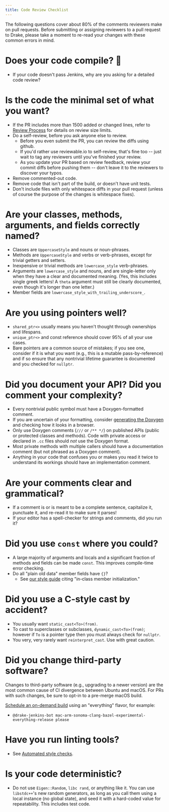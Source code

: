 ```yaml
---
title: Code Review Checklist
---
```


The following questions cover about 80% of the comments reviewers make
on pull requests.  Before submitting or assigning reviewers to a pull
request to Drake, please take a moment to re-read your changes with
these common errors in mind.

# Does your code compile?  :facepalm:

* If your code doesn't pass Jenkins, why are you asking for a detailed
  code review?

# Is the code the minimal set of what you want?

* If the PR includes more than 1500 added or changed lines, refer to
  [Review Process](/developers.html#review-process) for details on
  review size limits.
* Do a self-review, before you ask anyone else to review.
  * Before you even submit the PR, you can review the diffs using
    github.
  * If you'd rather use reviewable.io to self-review, that's fine too
    -- just wait to tag any reviewers until you've finished your
    review.
  * As you update your PR based on review feedback, review your commit
    diffs before pushing them -- don't leave it to the reviewers to
    discover your typos.
* Remove commented-out code.
* Remove code that isn't part of the build, or doesn't have unit tests.
* Don't include files with only whitespace diffs in your pull request
  (unless of course the purpose of the changes is whitespace fixes).

# Are your classes, methods, arguments, and fields correctly named?

* Classes are ``UppercaseStyle`` and nouns or noun-phrases.
* Methods are ``UppercaseStyle`` and verbs or verb-phrases, except for
  trivial getters and setters.
* Inexpensive or trivial methods are ``lowercase_style`` verb-phrases.
* Arguments are ``lowercase_style`` and nouns, and are single-letter only
  when they have a clear and documented meaning.  (Yes, this includes
  single greek letters!  A ``theta`` argument must still be clearly
  documented, even though it's longer than one letter.)
* Member fields are ``lowercase_style_with_trailing_underscore_``.

# Are you using pointers well?

* ``shared_ptr<>`` usually means you haven't thought through
  ownerships and lifespans.
* ``unique_ptr<>`` and const reference should cover 95% of all your
  use cases.
* Bare pointers are a common source of mistakes; if you see one,
  consider if it is what you want (e.g., this is a mutable
  pass-by-reference) and if so ensure that any nontrivial lifetime
  guarantee is documented and you checked for ``nullptr``.

# Did you document your API?  Did you comment your complexity?

* Every nontrivial public symbol must have a Doxygen-formatted
  comment.
* If you are uncertain of your formatting, consider
  [generating the Doxygen](documentation_instructions.html)
  and checking how it looks in a browser.
* Only use Doxygen comments (``///`` or ``/** */``) on published APIs (public
  or protected classes and methods).  Code with private access or declared in
  ``.cc`` files should *not* use the Doxygen format.
* Most private methods with multiple callers should have a
  documentation comment (but not phrased as a Doxygen comment).
* Anything in your code that confuses you or makes you read it twice
  to understand its workings should have an implementation comment.

# Are your comments clear and grammatical?

* If a comment is or is meant to be a complete sentence, capitalize
  it, punctuate it, and re-read it to make sure it parses!
* If your editor has a spell-checker for strings and comments, did you
  run it?

# Did you use ``const`` where you could?

* A large majority of arguments and locals and a significant fraction
  of methods and fields can be made ``const``.  This improves
  compile-time error checking.
* Do all "plain old data" member fields have ``{}``?
  * See [our style guide](https://drake.mit.edu/styleguide/cppguide.html#Variable_and_Array_Initialization)
    citing "in-class member initialization."

# Did you use a C-style cast by accident?

* You usually want ``static_cast<To>(from)``.
* To cast to superclasses or subclasses, ``dynamic_cast<To>(from)``;
  however if ``To`` is a pointer type then you must always check for
  ``nullptr``.
* You very, very rarely want ``reinterpret_cast``.  Use with great
  caution.

# Did you change third-party software?

Changes to third-party software (e.g., upgrading to a newer version) are the
most common cause of CI divergence between Ubuntu and macOS.  For PRs with such
changes, be sure to opt-in to a pre-merge macOS build.

[Schedule an on-demand build](/jenkins.html#scheduling-an-on-demand-build) using an "everything"
flavor, for example:

* ``@drake-jenkins-bot mac-arm-sonoma-clang-bazel-experimental-everything-release please``

# Have you run linting tools?

* See [Automated style checks](/code_style_tools.html#automated-style-checks).

# Is your code deterministic?

* Do not use ``Eigen::Random``, ``libc rand``, or anything like it.
  You can use ``libstdc++``'s new random generators, as long as you
  call them using a local instance (no global state), and seed it with
  a hard-coded value for repeatability.  This includes test code.
